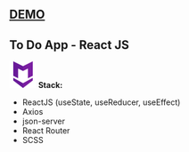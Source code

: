 ## [DEMO](https://todo-app-react.alexnikrod.now.sh/)

## To Do App - React JS
![alt text](https://github.com/adam-p/markdown-here/raw/master/src/common/images/icon48.png "To App React")
**Stack:**

- ReactJS (useState, useReducer, useEffect)
- Axios
- json-server
- React Router
- SCSS

